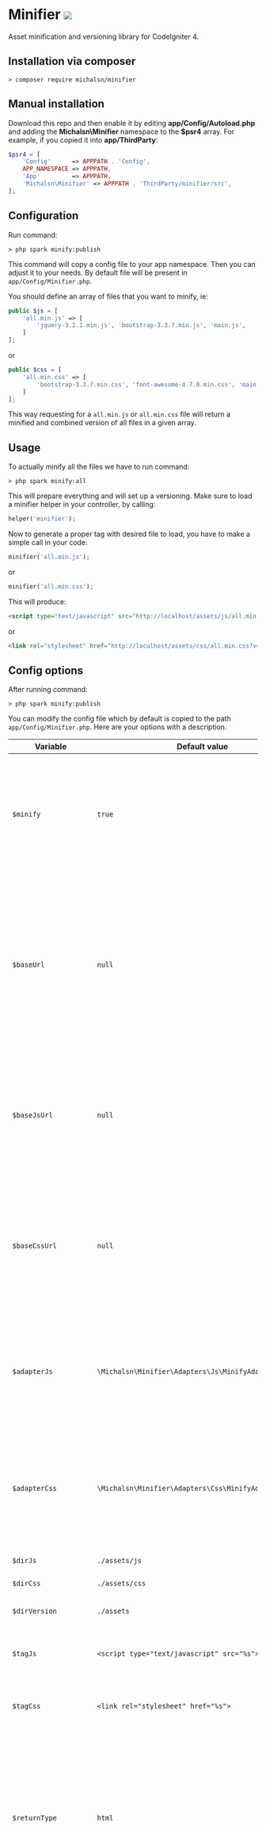 # Minifier [![](https://github.com/michalsn/minifier/workflows/PHP%20Tests/badge.svg)](https://github.com/michalsn/minifier/actions?query=workflow%3A%22PHP+Tests%22)

Asset minification and versioning library for CodeIgniter 4.

## Installation via composer

    > composer require michalsn/minifier

## Manual installation

Download this repo and then enable it by editing **app/Config/Autoload.php** and adding the **Michalsn\Minifier**
namespace to the **$psr4** array. For example, if you copied it into **app/ThirdParty**:

```php
$psr4 = [
    'Config'      => APPPATH . 'Config',
    APP_NAMESPACE => APPPATH,
    'App'         => APPPATH,
    'Michalsn\Minifier' => APPPATH . 'ThirdParty/minifier/src',
];
```
## Configuration

Run command:

    > php spark minify:publish

This command will copy a config file to your app namespace.
Then you can adjust it to your needs. By default file will be present in `app/Config/Minifier.php`.

You should define an array of files that you want to minify, ie:

```php
public $js = [
    'all.min.js' => [
        'jquery-3.2.1.min.js', 'bootstrap-3.3.7.min.js', 'main.js',
    ]
];
```

or

```php
public $css = [
    'all.min.css' => [
        'bootstrap-3.3.7.min.css', 'font-awesome-4.7.0.min.css', 'main.css',
    ]
];
```

This way requesting for a `all.min.js` or `all.min.css` file will return a minified and combined version of all files in a given array.

## Usage

To actually minify all the files we have to run command:

    > php spark minify:all

This will prepare everything and will set up a versioning. Make sure to load a minifier helper in your controller, by calling:

```php
helper('minifier');
```

Now to generate a proper tag with desired file to load, you have to make a simple call in your code:

```php
minifier('all.min.js');
```

or

```php
minifier('all.min.css');
```

This will produce:

```html
<script type="text/javascript" src="http://localhost/assets/js/all.min.js?v=9ef881911da8d7c4a1c2f19c4878d122"></script> 
```

or

```html
<link rel="stylesheet" href="http://localhost/assets/css/all.min.css?v=50a35b0b1d1c3798aa556b8245314930">
```

## Config options

After running command:

    > php spark minify:publish

You can modify the config file which by default is copied to the path `app/Config/Minifier.php`. Here are your options with a description.

Variable | Default value | Options | Desctiption
-------- | ------------- | ------- | -----------
`$minify`| `true` | `true`, `false` | Use this variable to turn on and off minification of the assets. Turning off can be useful during app development - for easy debugging.
`$baseUrl` | `null` | | Use this variable when you want to set absolute path to the asset files. If no other URLs are set, like `$baseJsUrl` or `$baseCssUrl` then values set to `$dirJS` and `$dirCss` will be added to the final URL.
`$baseJsUrl` | `null` | | Use this variable when your JS assets are served from subdomain. Bare in mind that in this case variable `$dirJs` won't be added to the URL.
`$baseCssUrl` | `null` | | Use this variable when your CSS assets are served from subdomain. Bare in mind that in this case variable `$dirCSS` won't be added to the URL.
`$adapterJs` | `\Michalsn\Minifier\Adapters\Js\MinifyAdapter::class` | | Adapter to use for minifying JS files. You can also implement your own JS adapter to minify assets and replace this class.
`$adapterCss` | `\Michalsn\Minifier\Adapters\Css\MinifyAdapter::class` | | Adapter to use for minifying CSS files. You can also implement your own CSS adapter to minify assets and replace this class.
`$dirJs` | `./assets/js` | | JS assets directory.
`$dirCss` | `./assets/css` | | CSS assets directory.
`$dirVersion` | `./assets` | | Directory to store assets versioning.
`$tagJs` | `<script type="text/javascript" src="%s"></script>` | | JS tag to use in HTML when displaying JS assets.
`$tagCss` | `<link rel="stylesheet" href="%s">` | | CSS tag to use in HTML when displaying CSS assets.
`$returnType` | `html` | `html`, `json`, `array` | Determines how the files will be returned. The dafault value is `html` and it uses the `$tagJs` and `$tagCss` variables. Using `array` will return the php array and `json` type will return a json string.
`$autoDeployOnChange` | `false` | `true`, `false` | Specifies if we want to automatically deploy whenever there is a change to any of our assets files. Keep in mind that enabling this feature will have an impact on performance.
`$js` | | | This array defines JS files to minify.
`$css` | | | This array defines CSS files to minify.

## License

The MIT License (MIT). Please see [License File](LICENSE) for more information.

